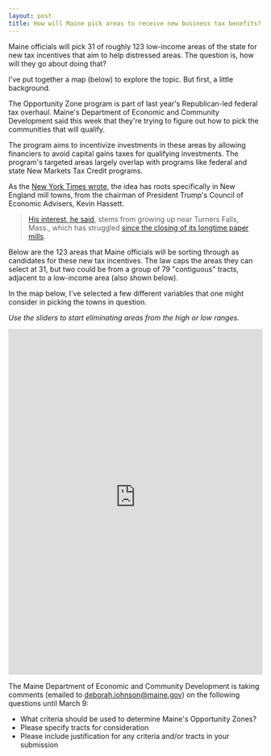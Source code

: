 ```yaml
---
layout: post
title: How will Maine pick areas to receive new business tax benefits?
---
```


Maine officials will pick 31 of roughly 123 low-income areas of the state for new tax incentives that aim to help distressed areas. The question is, how will they go about doing that? 

I've put together a map (below) to explore the topic. But first, a little background. 

The Opportunity Zone program is part of last year's Republican-led federal tax overhaul. Maine's Department of Economic and Community Development said this week that they're trying to figure out how to pick the communities that will qualify. 

The program aims to incentivize investments in these areas by allowing financiers to avoid capital gains taxes for qualifying investments. The program's targeted areas largely overlap with programs like federal and state New Markets Tax Credit programs. 

As the [New York Times wrote](https://www.nytimes.com/2018/01/29/business/tax-bill-economic-recovery-opportunity-zones.html), the idea has roots specifically in New England mill towns, from the chairman of President Trump's Council of Economic Advisers, Kevin Hassett. 

>[His interest, he said](https://www.banking.senate.gov/public/_cache/files/9902b281-6454-4ca8-b61a-1a205bf65c48/73459583A4E1046AC282026EBE28F93F.hassett-testimony-6-6-17.pdf), stems from growing up near Turners Falls, Mass., which has struggled [since the closing of its longtime paper mills](http://www.masslive.com/business-news/index.ssf/2017/08/southworth_paper_closing_leaves_gap_for.html).

Below are the 123 areas that Maine officials will be sorting through as candidates for these new tax incentives. The law caps the areas they can select at 31, but two could be from a group of 79 "contiguous" tracts, adjacent to a low-income area (also shown below).

In the map below, I've selected a few different variables that one might consider in picking the towns in question. 

_Use the sliders to start eliminating areas from the high or low ranges._

<iframe style="border: none;" src="https://public.tableausoftware.com/views/Mainelow-incomecommunities_0/pickyourmetrics?:showVizHome=no&amp;:embed=true" width="100%" height="685px"></iframe>

The Maine Department of Economic and Community Development is taking comments (emailed to [deborah.johnson@maine.gov](mailto:deborah.johnson@maine.gov)) on the following questions until March 9: 

- What criteria should be used to determine Maine's Opportunity Zones?
- Please specify tracts for consideration
- Please include justification for any criteria and/or tracts in your submission

